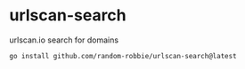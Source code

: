 # urlscan-search
urlscan.io search for domains

```
go install github.com/random-robbie/urlscan-search@latest
```
